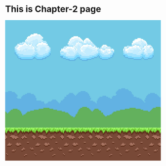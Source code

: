 # This is Chapter-2 page



<img src="https://raw.githubusercontent.com/JanjanamBhavana/Documentation-Files/master/14922360.jpg">
